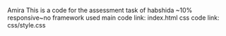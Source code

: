 Amira 
This is a code for the assessment task of habshida
~10% responsive~no framework used
main code link: index.html
css code link: css/style.css
